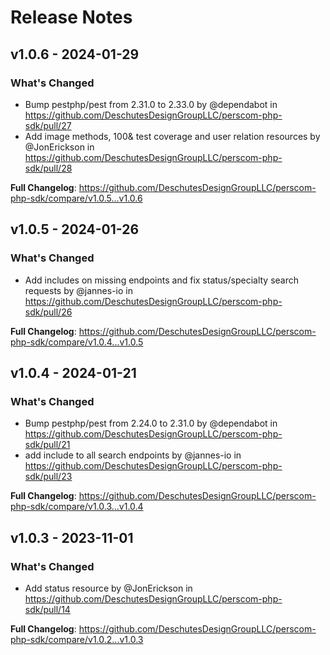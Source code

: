# Release Notes

## v1.0.6 - 2024-01-29

### What's Changed

* Bump pestphp/pest from 2.31.0 to 2.33.0 by @dependabot in https://github.com/DeschutesDesignGroupLLC/perscom-php-sdk/pull/27
* Add image methods, 100& test coverage and user relation resources by @JonErickson in https://github.com/DeschutesDesignGroupLLC/perscom-php-sdk/pull/28

**Full Changelog**: https://github.com/DeschutesDesignGroupLLC/perscom-php-sdk/compare/v1.0.5...v1.0.6

## v1.0.5 - 2024-01-26

### What's Changed

* Add includes on missing endpoints and fix status/specialty search requests by @jannes-io in https://github.com/DeschutesDesignGroupLLC/perscom-php-sdk/pull/26

**Full Changelog**: https://github.com/DeschutesDesignGroupLLC/perscom-php-sdk/compare/v1.0.4...v1.0.5

## v1.0.4 - 2024-01-21

### What's Changed

* Bump pestphp/pest from 2.24.0 to 2.31.0 by @dependabot in https://github.com/DeschutesDesignGroupLLC/perscom-php-sdk/pull/21
* add include to all search endpoints by @jannes-io in https://github.com/DeschutesDesignGroupLLC/perscom-php-sdk/pull/23

**Full Changelog**: https://github.com/DeschutesDesignGroupLLC/perscom-php-sdk/compare/v1.0.3...v1.0.4

## v1.0.3 - 2023-11-01

### What's Changed

- Add status resource by @JonErickson in https://github.com/DeschutesDesignGroupLLC/perscom-php-sdk/pull/14

**Full Changelog**: https://github.com/DeschutesDesignGroupLLC/perscom-php-sdk/compare/v1.0.2...v1.0.3
